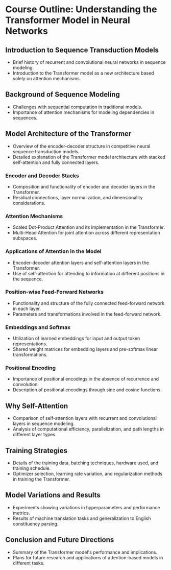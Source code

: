 # Course Outline: Understanding the Transformer Model in Neural Networks

## Introduction to Sequence Transduction Models
- Brief history of recurrent and convolutional neural networks in sequence modeling.
- Introduction to the Transformer model as a new architecture based solely on attention mechanisms.

## Background of Sequence Modeling
- Challenges with sequential computation in traditional models.
- Importance of attention mechanisms for modeling dependencies in sequences.

## Model Architecture of the Transformer
- Overview of the encoder-decoder structure in competitive neural sequence transduction models.
- Detailed explanation of the Transformer model architecture with stacked self-attention and fully connected layers.

### Encoder and Decoder Stacks
- Composition and functionality of encoder and decoder layers in the Transformer.
- Residual connections, layer normalization, and dimensionality considerations.

### Attention Mechanisms
- Scaled Dot-Product Attention and its implementation in the Transformer.
- Multi-Head Attention for joint attention across different representation subspaces.

### Applications of Attention in the Model
- Encoder-decoder attention layers and self-attention layers in the Transformer.
- Use of self-attention for attending to information at different positions in the sequence.

### Position-wise Feed-Forward Networks
- Functionality and structure of the fully connected feed-forward network in each layer.
- Parameters and transformations involved in the feed-forward network.

### Embeddings and Softmax
- Utilization of learned embeddings for input and output token representations.
- Shared weight matrices for embedding layers and pre-softmax linear transformations.

### Positional Encoding
- Importance of positional encodings in the absence of recurrence and convolution.
- Description of positional encodings through sine and cosine functions.

## Why Self-Attention
- Comparison of self-attention layers with recurrent and convolutional layers in sequence modeling.
- Analysis of computational efficiency, parallelization, and path lengths in different layer types.

## Training Strategies
- Details of the training data, batching techniques, hardware used, and training schedule.
- Optimizer selection, learning rate variation, and regularization methods in training the Transformer.

## Model Variations and Results
- Experiments showing variations in hyperparameters and performance metrics.
- Results of machine translation tasks and generalization to English constituency parsing.

## Conclusion and Future Directions
- Summary of the Transformer model's performance and implications.
- Plans for future research and applications of attention-based models in different tasks.